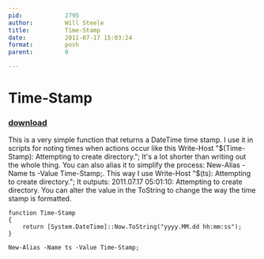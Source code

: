 ```yaml
---
pid:            2795
author:         Will Steele
title:          Time-Stamp
date:           2011-07-17 15:03:24
format:         posh
parent:         0

---
```


# Time-Stamp

### [download](Scripts\2795.ps1)

This is a very simple function that returns a DateTime time stamp.  I use it in scripts for noting times when actions occur like this Write-Host "$(Time-Stamp): Attempting to create directory.";  It's a lot shorter than writing out the whole thing.  You can also alias it to simplify the process: New-Alias -Name ts -Value Time-Stamp;.  This way I use Write-Host "$(ts): Attempting to create directory.";  It outputs: 2011.07.17 05:01:10: Attempting to create directory.  You can alter the value in the ToString to change the way the time stamp is formatted.

```posh
function Time-Stamp
{
    return [System.DateTime]::Now.ToString("yyyy.MM.dd hh:mm:ss");
}

New-Alias -Name ts -Value Time-Stamp;
```
